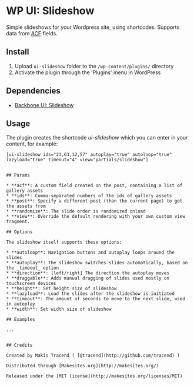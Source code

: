 # WP UI: Slideshow

Simple slideshows for your Wordpress site, using shortcodes. Supports data from [ACF](https://www.advancedcustomfields.com/) fields. 


## Install

1. Upload `ui-slideshow` folder to the `/wp-content/plugins/` directory
2. Activate the plugin through the 'Plugins' menu in WordPress


## Dependencies

* [Backbone UI: Slideshow](http://github.com/backbone-ui/slideshow/)


## Usage

The plugin creates the shortcode _ui-slideshow_ which you can enter in your content, for example: 
```
[ui-slideshow ids="23,63,12,57" autoplay="true" autoloop="true" lazyload="true" timeout="4" view="partials/slideshow"]


## Params

* **acf**: A custom field created on the post, containing a list of gallery assets 
* **ids**: Comma-separated numbers of the ids of gallery assets
* **post**: Specify a different post (than the current page) to get the assets from
* **randomize**: The slide order is randomized onload
* **view**: Override the default rendering with your own custom view fragment. 

## Options

The slideshow itself supports these options: 

* **autoloop**: Navigation buttons and autoplay loops around the slides
* **autoplay**: The slideshow switches slides automatically, based on the _timeout_ option
* **direction**: [left/right] The direction the autoplay moves
* **draggable**: Adds manual dragging of slides used mostly on touchscreen devices
* **height**: Set height size of slideshow
* **lazyload**: Load the slides after the slideshow is initiated
* **timeout**: The amount of seconds to move to the next slide, used in autoplay
* **width**: Set width size of slideshow

## Examples 

...


## Credits

Created by Makis Tracend ( [@tracend](http://github.com/tracend) )

Distributed through [Makesites.org](http://makesites.org/)

Released under the [MIT license](http://makesites.org/licenses/MIT)

